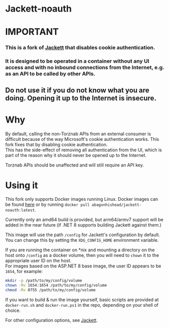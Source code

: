 # Jackett-noauth
# IMPORTANT
### This is a fork of [Jackett](https://github.com/Jackett/Jackett) that disables cookie authentication. 

### It is designed to be operated in a container without any UI access and with no inbound connections from the Internet, e.g. as an API to be called by other APIs.

## __Do not use it if you do not know what you are doing. Opening it up to the Internet is insecure.__

# Why
By default, calling the non-Torznab APIs from an external consumer is difficult because of the way Microsoft's cookie authentication works. This fork fixes that by disabling cookie authentication.  
This has the side-effect of removing all authentication from the UI, which is part of the reason why it should never be opened up to the Internet.

Torznab APIs should be unaffected and will still require an API key.

# Using it

This fork only supports Docker images running Linux. Docker images can be found [here](https://hub.docker.com/r/abagonhishead/jackett-noauth) or by running `docker pull abagonhishead/jackett-noauth:latest`.

Currently only an amd64 build is provided, but arm64/armv7 support will be added in the near future (if .NET 8 supports building Jackett against them.)

This image will use the path `/config` for Jackett's configuration by default. You can change this by setting the `XDG_CONFIG_HOME` environment variable.

If you are running the container on *nix and mounting a directory on the host onto `/config` as a docker volume, then you will need to `chown` it to the appropriate user ID on the host.  
For images based on the ASP.NET 8 base image, the user ID appears to be `1654`, for example:
```bash
mkdir -p /path/to/my/config/volume
chown -Rv 1654:1654 /path/to/my/config/volume
chmod -Rv 0755 /path/to/my/config/volume
```

If you want to build & run the image yourself, basic scripts are provided at `docker-run.sh` and `docker-run.ps1` in the repo, depending on your shell of choice.

For other configuration options, see [Jackett](https://github.com/Jackett/Jackett).
